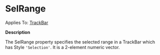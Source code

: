 




<h1 class="heading"><span class="name">SelRange</span></h1>

Applies To: [TrackBar](./trackbar.md)


**Description**


The SelRange property specifies the selected range in a TrackBar which has Style `'Selection'`. It is a 2-element numeric vector.



